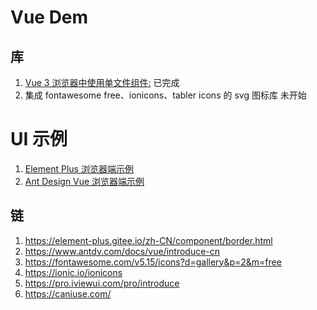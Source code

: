 # Vue Dem

## 库

1. [Vue 3 浏览器中使用单文件组件:](https://www.npmjs.com/package/vue-browser-sfc) 已完成
2. 集成 fontawesome free、ionicons、tabler icons 的 svg 图标库 未开始
 
#  UI 示例

1. [Element Plus 浏览器端示例](examples/element-plus/)
2. [Ant Design Vue 浏览器端示例](examples/ant-design-vue/)

## 链

1. <https://element-plus.gitee.io/zh-CN/component/border.html>
1. <https://www.antdv.com/docs/vue/introduce-cn>
1. <https://fontawesome.com/v5.15/icons?d=gallery&p=2&m=free>
1. <https://ionic.io/ionicons>
1. <https://pro.iviewui.com/pro/introduce>
1. <https://caniuse.com/>